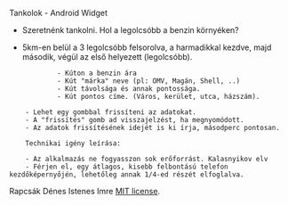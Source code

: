 Tankolok -  Android Widget

- Szeretnénk tankolni. Hol a legolcsóbb a benzin környéken?

- 5km-en belül a 3 legolcsóbb felsorolva, a harmadikkal kezdve, majd második, végül az első helyezett (legolcsóbb).
```
			- Kúton a benzin ára
			- Kút "márka" neve (pl: OMV, Magán, Shell, ..)
			- Kút távolsága és annak pontossága.
			- Kút pontos címe. (Város, kerület, utca, házszám).
```
		- Lehet egy gombbal frissíteni az adatokat. 
		- A "frissítés" gomb ad visszajelzést, ha megnyomódott.
		- Az adatok frissítésének idejét is ki írja, másodperc pontosan.
		
		Technikai igény leírása:

		- Az alkalmazás ne fogyasszon sok erőforrást. Kalasnyikov elv
		- Férjen el, egy átlagos, kisebb felbontású telefon kezdőképernyőjén, lehetőleg annak 1/4-ed részét elfoglalva.
		
Rapcsák Dénes
Istenes Imre
[MIT license](https://tldrlegal.com/license/mit-license).